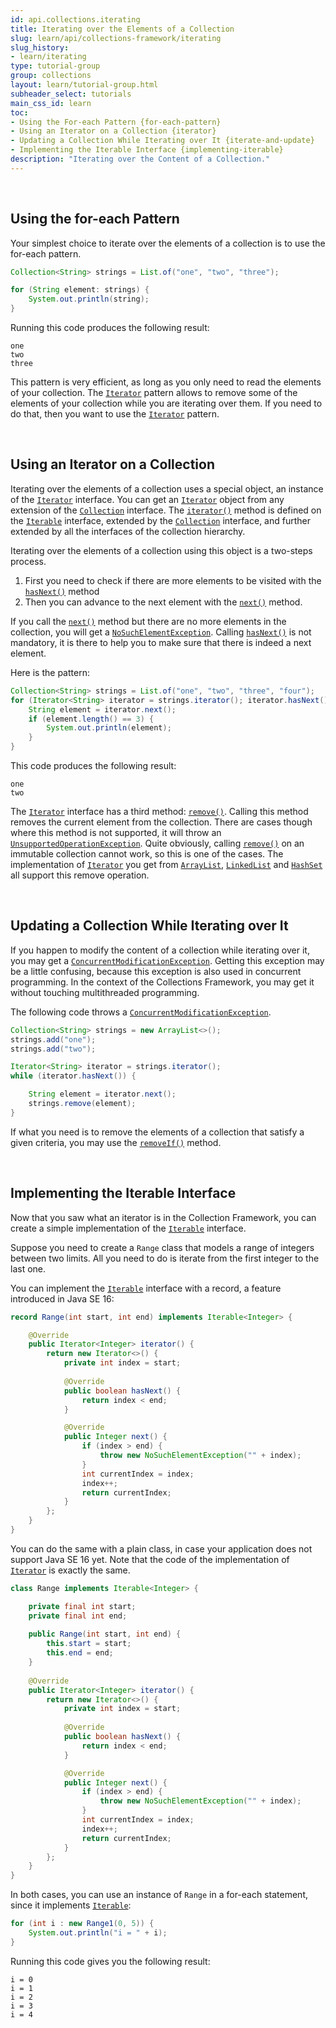 ```yaml
---
id: api.collections.iterating
title: Iterating over the Elements of a Collection
slug: learn/api/collections-framework/iterating
slug_history:
- learn/iterating
type: tutorial-group
group: collections
layout: learn/tutorial-group.html
subheader_select: tutorials
main_css_id: learn
toc:
- Using the For-each Pattern {for-each-pattern}
- Using an Iterator on a Collection {iterator}
- Updating a Collection While Iterating over It {iterate-and-update}
- Implementing the Iterable Interface {implementing-iterable}
description: "Iterating over the Content of a Collection."
---
```



<a id="for-each-pattern">&nbsp;</a>
## Using the for-each Pattern

Your simplest choice to iterate over the elements of a collection is to use the for-each pattern.

```java
Collection<String> strings = List.of("one", "two", "three");

for (String element: strings) {
    System.out.println(string);
}
```

Running this code produces the following result: 

```text
one
two
three
```

This pattern is very efficient, as long as you only need to read the elements of your collection. The [`Iterator`](javadoc:Iterator) pattern allows to remove some of the elements of your collection while you are iterating over them. If you need to do that, then you want to use the [`Iterator`](javadoc:Iterator) pattern. 


<a id="iterator">&nbsp;</a>
## Using an Iterator on a Collection

Iterating over the elements of a collection uses a special object, an instance of the [`Iterator`](javadoc:Iterator) interface. You can get an [`Iterator`](javadoc:Iterator) object from any extension of the [`Collection`](javadoc:Collection) interface. The [`iterator()`](javadoc:Collection.iterator()) method is defined on the [`Iterable`](javadoc:Iterable) interface, extended by the [`Collection`](javadoc:Collection) interface, and further extended by all the interfaces of the collection hierarchy. 

Iterating over the elements of a collection using this object is a two-steps process.

1. First you need to check if there are more elements to be visited with the [`hasNext()`](javadoc:Iterator.hasNext()) method
2. Then you can advance to the next element with the [`next()`](javadoc:Iterator.next()) method. 

If you call the [`next()`](javadoc:Iterator.next()) method but there are no more elements in the collection, you will get a [`NoSuchElementException`](javadoc:NoSuchElementException). Calling [`hasNext()`](javadoc:Iterator.hasNext()) is not mandatory, it is there to help you to make sure that there is indeed a next element. 

Here is the pattern: 

```java
Collection<String> strings = List.of("one", "two", "three", "four");
for (Iterator<String> iterator = strings.iterator(); iterator.hasNext();) {
    String element = iterator.next();
    if (element.length() == 3) {
        System.out.println(element);
    }
}
```

This code produces the following result: 

```text
one
two
```

The [`Iterator`](javadoc:Iterator) interface has a third method: [`remove()`](javadoc:Iterator.remove()). Calling this method removes the current element from the collection. There are cases though where this method is not supported, it will throw an [`UnsupportedOperationException`](javadoc:UnsupportedOperationException). Quite obviously, calling [`remove()`](javadoc:Iterator.remove()) on an immutable collection cannot work, so this is one of the cases. The implementation of [`Iterator`](javadoc:Iterator) you get from [`ArrayList`](javadoc:ArrayList), [`LinkedList`](javadoc:LinkedList) and [`HashSet`](javadoc:HashSet) all support this remove operation.  


<a id="iterate-and-update">&nbsp;</a>
## Updating a Collection While Iterating over It

If you happen to modify the content of a collection while iterating over it, you may get a [`ConcurrentModificationException`](javadoc:ConcurrentModificationException). Getting this exception may be a little confusing, because this exception is also used in concurrent programming. In the context of the Collections Framework, you may get it without touching multithreaded programming. 

The following code throws a [`ConcurrentModificationException`](javadoc:ConcurrentModificationException).

```java
Collection<String> strings = new ArrayList<>();
strings.add("one");
strings.add("two");

Iterator<String> iterator = strings.iterator();
while (iterator.hasNext()) {

    String element = iterator.next();
    strings.remove(element);
}
```

If what you need is to remove the elements of a collection that satisfy a given criteria, you may use the [`removeIf()`](javadoc:Collection.removeIf(Predicate)) method. 


<a id="implementing-iterable">&nbsp;</a>
## Implementing the Iterable Interface

Now that you saw what an iterator is in the Collection Framework, you can create a simple implementation of the [`Iterable`](javadoc:Iterable) interface. 

Suppose you need to create a `Range` class that models a range of integers between two limits. All you need to do is iterate from the first integer to the last one. 

You can implement the [`Iterable`](javadoc:Iterable) interface with a record, a feature introduced in Java SE 16: 

```java
record Range(int start, int end) implements Iterable<Integer> {

    @Override
    public Iterator<Integer> iterator() {
        return new Iterator<>() {
            private int index = start;
            
            @Override
            public boolean hasNext() {
                return index < end;
            }

            @Override
            public Integer next() {
                if (index > end) {
                    throw new NoSuchElementException("" + index);
                }
                int currentIndex = index;
                index++;
                return currentIndex;
            }
        };
    }
}
```

You can do the same with a plain class, in case your application does not support Java SE 16 yet. Note that the code of the implementation of [`Iterator`](javadoc:Iterator) is exactly the same. 

```java
class Range implements Iterable<Integer> {

    private final int start;
    private final int end;
    
    public Range(int start, int end) {
        this.start = start;
        this.end = end;
    }
    
    @Override
    public Iterator<Integer> iterator() {
        return new Iterator<>() {
            private int index = start;
            
            @Override
            public boolean hasNext() {
                return index < end;
            }

            @Override
            public Integer next() {
                if (index > end) {
                    throw new NoSuchElementException("" + index);
                }
                int currentIndex = index;
                index++;
                return currentIndex;
            }
        };
    }
}
```

In both cases, you can use an instance of `Range` in a for-each statement, since it implements [`Iterable`](javadoc:Iterable): 

```java
for (int i : new Range1(0, 5)) {
    System.out.println("i = " + i);
}
```

Running this code gives you the following result: 

```text
i = 0
i = 1
i = 2
i = 3
i = 4
```
